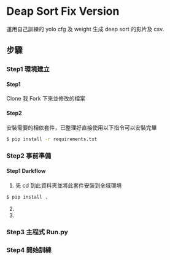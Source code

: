 # Deap Sort Fix Version



運用自己訓練的 yolo  cfg 及 weight 生成 deep sort 的影片及 csv.



## 步驟



### Step1 環境建立 



#### Step1

Clone 我 Fork 下來並修改的檔案



#### Step2

安裝需要的相依套件，已整理好直接使用以下指令可以安裝完畢

```bash
$ pip install -r requirements.txt
```



 





### Step2 事前準備



#### Step1 Darkflow

1. 先 cd 到此資料夾並將此套件安裝到全域環境

```bash
$ pip install .
```

2. 
3. 











### Step3 主程式 Run.py











### Step4 開始訓練











